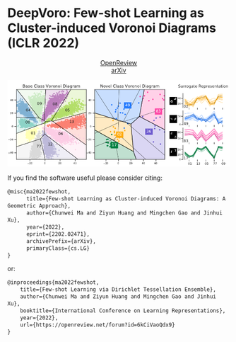 # DeepVoro: Few-shot Learning as Cluster-induced Voronoi Diagrams (ICLR 2022)

<div align="center">
  <a href="https://openreview.net/forum?id=6kCiVaoQdx9">OpenReview</a>
</div>
<div align="center">
  <a href="https://arxiv.org/abs/2202.02471">arXiv</a>
</div>

<p align="center">
  <img src="./img/demo_mnist.png">
</p>

If you find the software useful please consider citing:

```
@misc{ma2022fewshot,
      title={Few-shot Learning as Cluster-induced Voronoi Diagrams: A Geometric Approach}, 
      author={Chunwei Ma and Ziyun Huang and Mingchen Gao and Jinhui Xu},
      year={2022},
      eprint={2202.02471},
      archivePrefix={arXiv},
      primaryClass={cs.LG}
}
```

or:

```
@inproceedings{ma2022fewshot,
    title={Few-shot Learning via Dirichlet Tessellation Ensemble},
    author={Chunwei Ma and Ziyun Huang and Mingchen Gao and Jinhui Xu},
    booktitle={International Conference on Learning Representations},
    year={2022},
    url={https://openreview.net/forum?id=6kCiVaoQdx9}
}
```

